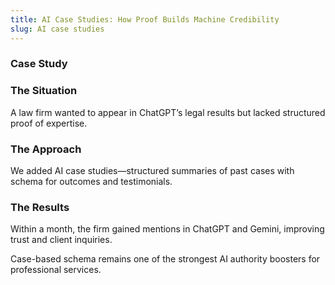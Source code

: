 ```yaml
---
title: AI Case Studies: How Proof Builds Machine Credibility
slug: AI case studies
---
```


### Case Study
### The Situation
A law firm wanted to appear in ChatGPT’s legal results but lacked structured proof of expertise.

### The Approach
We added AI case studies—structured summaries of past cases with schema for outcomes and testimonials.

### The Results
Within a month, the firm gained mentions in ChatGPT and Gemini, improving trust and client inquiries.

Case-based schema remains one of the strongest AI authority boosters for professional services.